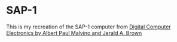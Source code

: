 # SAP-1

This is my recreation of the SAP-1 computer from [Digital Computer Electronics by Albert Paul Malvino and Jerald A. Brown](https://ia800809.us.archive.org/34/items/367026792DigitalComputerElectronicsAlbertPaulMalvinoAndJeraldABrownPdf1/367026792-Digital-Computer-Electronics-Albert-Paul-Malvino-and-Jerald-A-Brown-pdf%20%281%29.pdf)